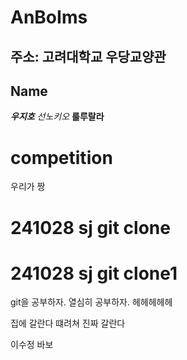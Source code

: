 # AnBoIms

## 주소: 고려대학교 우당교양관

## Name
***우지호*** *선노키오* **룰루랄라**

# competition
우리가 짱
# 241028 sj git clone

# 241028 sj git clone1

git을 공부하자. 
열심히 공부하자.
헤헤헤헤헤

집에 갈란다 떄려쳐
진짜 갈란다

이수정 바보